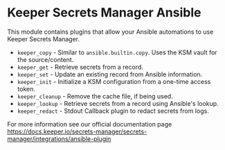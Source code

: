 # Keeper Secrets Manager Ansible

This module contains plugins that allow your Ansible automations to use Keeper Secrets Manager. 

* `keeper_copy` - Similar to `ansible.builtin.copy`. Uses the KSM vault for the source/content.
* `keeper_get` - Retrieve secrets from a record.
* `keeper_set` - Update an existing record from Ansible information.
* `keeper_init` - Initialize a KSM configuration from a one-time access token.
* `keeper_cleanup` - Remove the cache file, if being used.
* `keeper_lookup` - Retrieve secrets from a record using Ansible's lookup.
* `keeper_redact` - Stdout Callback plugin to redact secrets from logs.

For more information see our official documentation page https://docs.keeper.io/secrets-manager/secrets-manager/integrations/ansible-plugin
